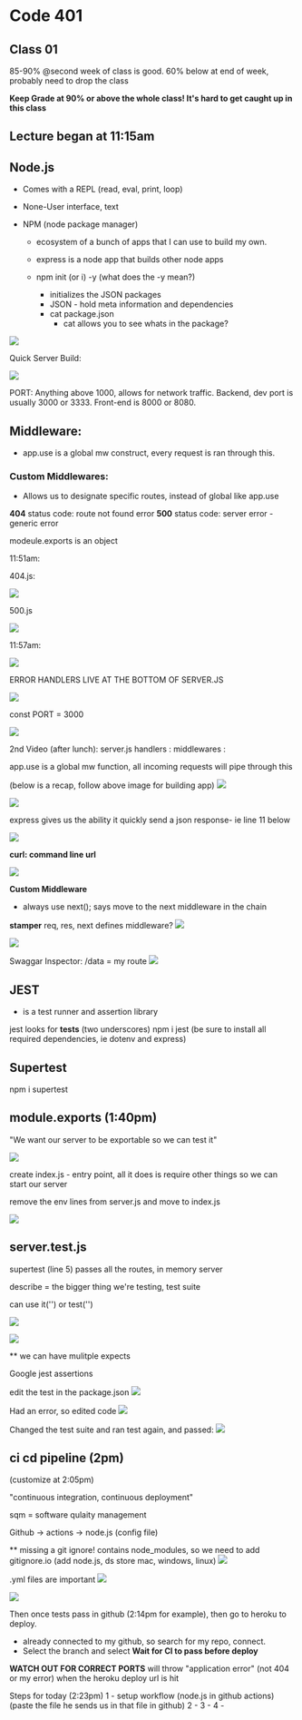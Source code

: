 # Code 401
## Class 01

85-90% @second week of class is good. 
60% below at end of week, probably need to drop the class

**Keep Grade at 90% or above the whole class! It's hard to get caught up in this class**


## Lecture began at 11:15am 

## Node.js

- Comes with a REPL (read, eval, print, loop)

- None-User interface, text

- NPM (node package manager)
  - ecosystem of a bunch of apps that I can use to build my own.
  - express is a node app that builds other node apps

  - npm init (or i) -y (what does the -y mean?)
    - initializes the JSON packages
    - JSON - hold meta information and dependencies
    - cat package.json 
      - cat allows you to see whats in the package?

![](401/assets/401/assets/2021-04-19-11-31-23.png)

Quick Server Build:

![](401/assets/401/assets/2021-04-19-11-37-47.png)

PORT: Anything above 1000, allows for network traffic. Backend, dev port is usually 3000 or 3333. Front-end is 8000 or 8080.

## Middleware:

  - app.use is a global mw construct, every request is ran through this. 

### Custom Middlewares:

- Allows us to designate specific routes, instead of global like app.use

**404** status code: route not found error
**500** status code: server error - generic error

modeule.exports is an object

11:51am:

404.js:

![](401/assets/401/assets/2021-04-19-11-51-51.png)

500.js

![](401/assets/401/assets/2021-04-19-11-55-12.png)


11:57am: 

![](401/assets/2021-04-19-11-57-00.png)

ERROR HANDLERS LIVE AT THE BOTTOM OF SERVER.JS

![](401/assets/2021-04-19-11-58-32.png)

const PORT = 3000

![](401/assets/2021-04-19-12-00-16.png)

2nd Video (after lunch):
server.js
handlers : 
middlewares :

app.use is a global mw function, all incoming requests will pipe through this

(below is a recap, follow above image for building app)
![](401/assets/2021-04-19-13-04-14.png)

![](401/assets/2021-04-19-13-06-26.png)

express gives us the ability it quickly send a json response- ie line 11 below

![](401/assets/2021-04-19-13-09-22.png)


**curl: command line url**

![](401/assets/2021-04-19-13-14-17.png)

**Custom Middleware**
- always use next(); says move to the next middleware in the chain

**stamper** req, res, next defines middleware?
![](401/assets/2021-04-19-13-24-07.png)

![](401/assets/2021-04-19-13-25-25.png)

Swaggar Inspector:
/data = my route
![](401/assets/2021-04-19-13-29-56.png)

## JEST 

- is a test runner and assertion library

jest looks for __tests__ (two underscores)
  npm i jest
  (be sure to install all required dependencies, ie dotenv and express)

## Supertest

npm i supertest

## module.exports (1:40pm)

"We want our server to be exportable so we can test it"

![](401/assets/2021-04-19-13-42-13.png)

create index.js - entry point, all it does is require other things so we can start our server

remove the env lines from server.js and move to index.js

![](401/assets/2021-04-19-13-43-48.png)

## server.test.js

supertest (line 5) passes all the routes, in memory server 

describe = the bigger thing we're testing, test suite

  can use it('') or test('')

![](401/assets/2021-04-19-13-48-31.png)

![](401/assets/2021-04-19-13-51-17.png)

** we can have mulitple expects

Google jest assertions 

edit the test in the package.json
![](401/assets/2021-04-19-13-55-08.png)

Had an error, so edited code
![](401/assets/2021-04-19-13-56-30.png)

Changed the test suite and ran test again, and passed:
![](401/assets/2021-04-19-13-57-12.png)

## ci cd pipeline (2pm)
(customize at 2:05pm)

"continuous integration, continuous deployment"

sqm = software qulaity management

Github -> actions -> node.js (config file)

** missing a git ignore! contains node_modules, so we need to add gitignore.io (add node.js, ds store mac, windows, linux)
![](401/assets/2021-04-19-14-07-16.png)

.yml files are important
![](401/assets/401/assets/2021-04-19-14-11-51.png)

![](401/assets/401/assets/2021-04-19-14-12-24.png)


Then once tests pass in github (2:14pm for example), then go to heroku to deploy.

- already connected to my github, so search for my repo, connect.
- Select the branch and select **Wait for CI to pass before deploy**

**WATCH OUT FOR CORRECT PORTS** will throw "application error" (not 404 or my error) when the heroku deploy url is hit

Steps for today (2:23pm)
1 - setup workflow (node.js in github actions) (paste the file he sends us in that file in github)
2 - 
3 -
4 - 